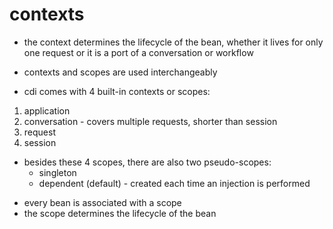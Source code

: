 # contexts

- the context determines the lifecycle of the bean, whether it lives for only
  one request or it is a port of a conversation or workflow

- contexts and scopes are used interchangeably

- cdi comes with 4 built-in contexts or scopes:

1. application
2. conversation - covers multiple requests, shorter than session
3. request
4. session

* besides these 4 scopes, there are also two pseudo-scopes:
  - singleton
  - dependent (default) - created each time an injection is performed

- every bean is associated with a scope
- the scope determines the lifecycle of the bean
